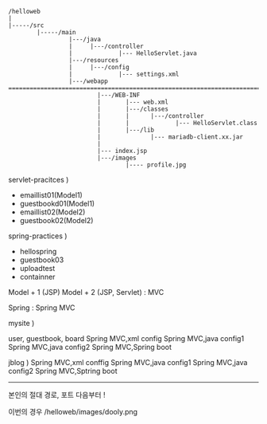 	/helloweb
    |
    |-----/src
            |-----/main
                     |---/java
                     |     |---/controller
                     |             |--- HelloServlet.java
                     |---/resources
                     |     |---/config
                     |             |--- settings.xml
                     |---/webapp
	=======================================================================
                             |---/WEB-INF
                             |       |--- web.xml
                             |       |---/classes
                             |       |      |---/controller
                             |       |             |--- HelloServlet.class
                             |       |---/lib
                             |              |--- mariadb-client.xx.jar
                             |
                             |--- index.jsp
                             |---/images
                                     |---- profile.jpg




servlet-pracitces ) 
- emaillist01(Model1)
- guestbookd01(Model1)
- emaillist02(Model2)
- guestbook02(Model2)


spring-practices )
- hellospring
- guestbook03
- uploadtest
- containner

Model + 1 (JSP)
Model + 2 (JSP, Servlet) : MVC

Spring : Spring MVC


mysite )

user, guestbook, board
Spring MVC,xml config
Spring MVC,java config1
Spring MVC,java config2
Spring MVC,Spring boot




jblog ) 
Spring MVC,xml conffig
Spring MVC,java config1
Spring MVC,java config2
Spring MVC,Sptring boot



---


본인의 절대 경로, 포트 다음부터 !

이번의 경우 /helloweb/images/dooly.png

